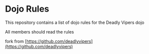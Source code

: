 Dojo Rules
==========

This repository contains a list of dojo rules for the Deadly Vipers dojo

All members should read the rules

fork from [https://github.com/deadlyvipers](https://github.com/deadlyvipers)
